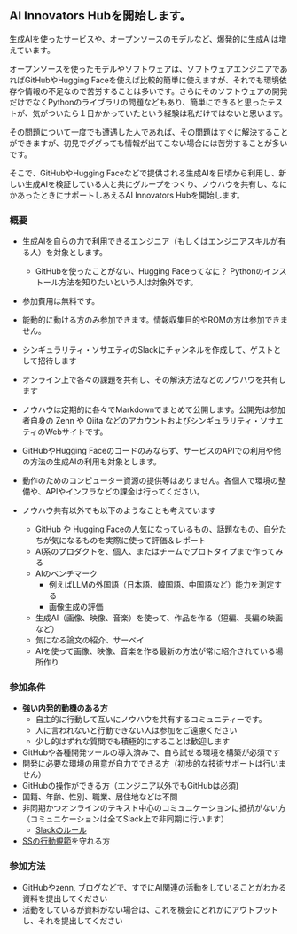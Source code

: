 ## AI Innovators Hubを開始します。

生成AIを使ったサービスや、オープンソースのモデルなど、爆発的に生成AIは増えています。

オープンソースを使ったモデルやソフトウェアは、ソフトウェアエンジニアであればGitHubやHugging Faceを使えば比較的簡単に使えますが、それでも環境依存や情報の不足なので苦労することは多いです。さらにそのソフトウェアの開発だけでなくPythonのライブラリの問題などもあり、簡単にできると思ったテストが、気がついたら１日かかっていたという経験は私だけではないと思います。

その問題について一度でも遭遇した人であれば、その問題はすぐに解決することができますが、初見でググっても情報が出てこない場合には苦労することが多いです。

そこで、GitHubやHugging Faceなどで提供される生成AIを日頃から利用し、新しい生成AIを検証している人と共にグループをつくり、ノウハウを共有し、なにかあったときにサポートしあえるAI Innovators Hubを開始します。

### 概要
- 生成AIを自らの力で利用できるエンジニア（もしくはエンジニアスキルが有る人）を対象とします。
  - GitHubを使ったことがない、Hugging Faceってなに？ Pythonのインストール方法を知りたいという人は対象外です。
- 参加費用は無料です。
- 能動的に動ける方のみ参加できます。情報収集目的やROMの方は参加できません。
- シンギュラリティ・ソサエティのSlackにチャンネルを作成して、ゲストとして招待します
- オンライン上で各々の課題を共有し、その解決方法などのノウハウを共有します
- ノウハウは定期的に各々でMarkdownでまとめて公開します。公開先は参加者自身の Zenn や Qiita などのアカウントおよびシンギュラリティ・ソサエティのWebサイトです。
- GitHubやHugging Faceのコードのみならず、サービスのAPIでの利用や他の方法の生成AIの利用も対象とします。
- 動作のためのコンピューター資源の提供等はありません。各個人で環境の整備や、APIやインフラなどの課金は行ってください。

- ノウハウ共有以外でも以下のようなことも考えています
  - GitHub や Hugging Faceの人気になっているもの、話題なもの、自分たちが気になるものを実際に使って評価＆レポート
  - AI系のプロダクトを、個人、またはチームでプロトタイプまで作ってみる
  - AIのベンチマーク
    - 例えばLLMの外国語（日本語、韓国語、中国語など）能力を測定する
    - 画像生成の評価
  - 生成AI（画像、映像、音楽）を使って、作品を作る（短編、長編の映画など）
  - 気になる論文の紹介、サーベイ
  - AIを使って画像、映像、音楽を作る最新の方法が常に紹介されている場所作り


### 参加条件
- **強い内発的動機のある方**
  - 自主的に行動して互いにノウハウを共有するコミュニティーです。
  - 人に言われないと行動できない人は参加をご遠慮ください
  - 少し的はずれな質問でも積極的にすることは歓迎します
- GitHubや各種開発ツールの導入済みで、自ら試せる環境を構築が必須です
- 開発に必要な環境の用意が自力でできる方（初歩的な技術サポートは行いません）
- GitHubの操作ができる方（エンジニア以外でもGitHubは必須)
- 国籍、年齢、性別、職業、居住地などは不問
- 非同期かつオンラインのテキスト中心のコミュニケーションに抵抗がない方（コミュニケーションは全てSlack上で非同期に行います）
  - [Slackのルール](./SlackRule.md)
- [SSの行動規範](./code-of-conduct.md)を守れる方


### 参加方法
- GitHubやzenn, ブログなどで、すでにAI関連の活動をしていることがわかる資料を提出してください
- 活動をしているが資料がない場合は、これを機会にどれかにアウトプットし、それを提出してください

